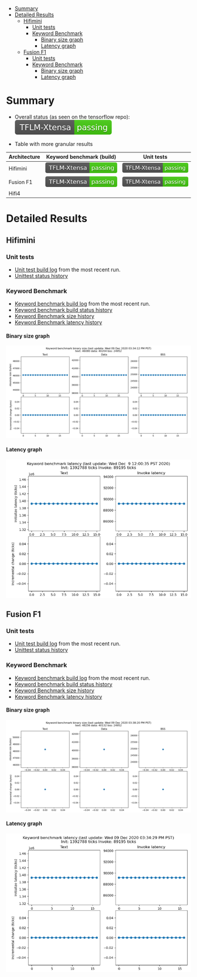 <!-- mdformat off(b/169948621#comment2) -->

<!--
Semi-automated TOC generation with instructions from
https://github.com/ekalinin/github-markdown-toc#auto-insert-and-update-toc

gh-md-toc --insert --no-backup xtensa.md
-->

<!--ts-->
   * [Summary](#summary)
   * [Detailed Results](#detailed-results)
      * [Hifimini](#hifimini)
         * [Unit tests](#unit-tests)
         * [Keyword Benchmark](#keyword-benchmark)
            * [Binary size graph](#binary-size-graph)
            * [Latency graph](#latency-graph)
      * [Fusion F1](#fusion-f1)
         * [Unit tests](#unit-tests-1)
         * [Keyword Benchmark](#keyword-benchmark-1)
            * [Binary size graph](#binary-size-graph-1)
            * [Latency graph](#latency-graph-1)

<!-- Added by: advaitjain, at: Wed 09 Dec 2020 04:09:52 PM PST -->

<!--te-->

# Summary

* Overall status (as seen on the tensorflow repo): ![Status](xtensa-build-status.svg)

* Table with more granular results

| Architecture |  Keyword benchmark (build) | Unit tests |
| ---------- |       -------              |  --------  |
| Hifimini  | ![Status](xtensa-hifimini-keyword-build-status.svg) | ![Status](xtensa-hifimini-unittests-status.svg) |
| Fusion F1  | ![Status](xtensa-fusion_f1-keyword-build-status.svg) | ![Status](xtensa-fusion_f1-unittests-status.svg) |
| Hifi4  | | |


# Detailed Results

## Hifimini

### Unit tests
* [Unit test build log](hifimini_unittest_log) from the most recent run.
* [Unittest status history](hifimini_unittest_status)

### Keyword Benchmark

* [Keyword benchmark build log](hifimini_build_log) from the most recent run.
* [Keyword benchmark build status history](hifimini_build_status)
* [Keyword Benchmark size history](hifimini_size_log)
* [Keyword Benchmark latency history](hifimini_latency_log)

#### Binary size graph
![Size graph](hifimini_size_history.png)

#### Latency graph
![Latency graph](hifimini_latency_history.png)

## Fusion F1

### Unit tests

* [Unit test build log](fusion_f1_unittest_log) from the most recent run.
* [Unittest status history](fusion_f1_unittest_status)

### Keyword Benchmark

* [Keyword benchmark build log](fusion_f1_build_log) from the most recent run.
* [Keyword benchmark build status history](fusion_f1_build_status)
* [Keyword Benchmark size history](fusion_f1_size_log)
* [Keyword Benchmark latency history](fusion_f1_latency_log)

#### Binary size graph
![Size graph](fusion_f1_size_history.png)

#### Latency graph
![Latency graph](fusion_f1_latency_history.png)


